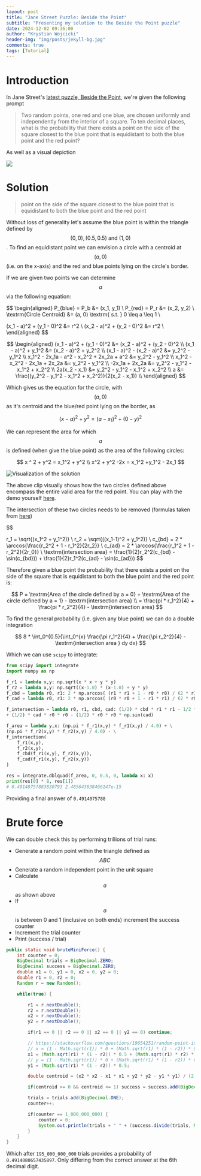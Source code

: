 ```yaml
---
layout: post
title: "Jane Street Puzzle: Beside the Point"
subtitle: "Presenting my solution to the Beside the Point puzzle"
date: 2024-12-02 09:36:00
author: "Krystian Wojcicki"
header-img: "img/posts/jekyll-bg.jpg"
comments: true
tags: [Tutorial]
---
```


<script type="text/javascript" async src='https://cdnjs.cloudflare.com/ajax/libs/mathjax/2.7.2/MathJax.js?config=TeX-MML-AM_CHTML'></script>

<script type="text/x-mathjax-config">
  MathJax.Hub.Config({ TeX: { extensions: ["color.js"] }});
</script>

<style>
figcaption {
    text-align: center;
}

details {border: 1px solid #E1E1E1; border-radius: 5px; box-shadow: 0 1px 4px rgba(0, 0, 0, .4); color: #363636; margin: 0 0 .4em; padding: 1%;}

details[open] {background: #E1E1E1;}

summary {background: -webkit-linear-gradient(top, #FAFAFA 50%, #E1E1E1 50%); border-radius: 5px; cursor: pointer; font-size: .8em; font-weight: bold; margin: -1%; padding: 8px 0; position: relative; width: 102%;}

summary:hover, details[open] summary {background: #E1E1E1;}

summary::-webkit-details-marker {display: none}

summary:before{border-radius: 5px; content: "+"; color: #363636; display: block; float: left; font-size: 1.5em; font-weight: bold; margin: -2px 10px 0 10px; padding: 0; text-align: center; width: 20px;}

details[open] summary:before {content: "-"; margin-top: -4px;}

</style>

# Introduction

In Jane Street's [latest puzzle, Beside the Point,](https://www.janestreet.com/puzzles/lesses-more-index/) we're given the following prompt 

> Two random points, one red and one blue, are chosen uniformly and independently from the interior of a square. To ten decimal places, what is the probability that there exists a point on the side of the square closest to the blue point that is equidistant to both the blue point and the red point?

As well as a visual depiction

<img src="https://www.janestreet.com/puzzles/november-2024.png" />

# Solution

> point on the side of the square closest to the blue point that is equidistant to both the blue point and the red point

Without loss of generality let's assume the blue point is within the triangle defined by $$ (0,0), (0.5,0.5) \textrm{ and } (1,0) $$. To find an equidistant point we can envision a circle with a centroid at $$ (a, 0) $$ (i.e. on the x-axis) and the red and blue points lying on the circle's border. 


If we are given two points we can determine $$ a $$ via the following equation:

$$
\begin{aligned}
P_{blue} = P_b &= (x_1, y_1) \\
P_{red} = P_r &= (x_2, y_2) \\
\textrm{Circle Centroid} &= (a, 0) \textrm{ s.t. } 0 \leq a \leq 1 \\

(x_1 - a)^2 + (y_1 - 0)^2 &= r^2 \\
(x_2 - a)^2 + (y_2 - 0)^2 &= r^2 \\
\end{aligned}
$$

$$
\begin{aligned}
(x_1 - a)^2 + (y_1 - 0)^2 &= (x_2 - a)^2 + (y_2 - 0)^2 \\
(x_1 - a)^2 + y_1^2 &= (x_2 - a)^2 + y_2^2 \\
(x_1 - a)^2 - (x_2 - a)^2 &= y_2^2 - y_1^2 \\
x_1^2 - 2x_1a - a^2 - x_2^2 + 2x_2a + a^2 &= y_2^2 - y_1^2 \\
x_1^2 - x_2^2 - 2x_1a + 2x_2a &= y_2^2 - y_1^2 \\
-2x_1a + 2x_2a &= y_2^2 - y_1^2 - x_1^2 + x_2^2 \\
2a(x_2 - x_1) &= y_2^2 - y_1^2 - x_1^2 + x_2^2 \\
a &= \frac{(y_2^2 - y_1^2 - x_1^2 + x_2^2)}{2(x_2 - x_1)} \\
\end{aligned}
$$

Which gives us the equation for the circle, with $$(a,0)$$ as it's centroid and the blue/red point lying on the border, as

$$
(x - a)^2 + y^2 = (a - x_1)^2 + (0-y)^2
$$

We can represent the area for which $$ a $$ is defined (when give the blue point) as the area of the following circles:

$$
x ^ 2 + y^2 = x_1^2 + y^2 \\
x^2 + y^2 -2x = x_1^2 +y_1^2 - 2x_1
$$

![Visualization of the solution](../img/posts/beside_the_point.gif)

The above clip visually shows how the two circles defined above encompass the entire valid area for the red point. You can play with the demo yourself [here](https://www.desmos.com/calculator/nluntf7z6c).

The intersection of these two circles needs to be removed (formulas taken from [here](https://web.archive.org/web/20180422082904/http://mathforum.org/library/drmath/view/54785.html))

$$

r_1 = \sqrt{(x_1^2 + y_1^2)} \\
r_2 = \sqrt{((x_1-1)^2 + y_1^2)} \\
c_{bd} = 2 * \arccos{\frac{r_2^2 + 1 - r_1^2}{2r_2}} \\
c_{ad} = 2 * \arccos{\frac{r_1^2 + 1 - r_2^2}{2r_0}} \\
\textrm{intersection area} = \frac{1}{2}r_2^2(c_{bd} - \sin(c_{bd})) + \frac{1}{2}r_1^2(c_{ad} - \sin(c_{ad}))
$$

Therefore given a blue point the probability that there exists a point on the side of the square that is equidistant to both the blue point and the red point is:

$$
P = \textrm{Area of the circle defined by a = 0} + \textrm{Area of the circle defined by a = 1} - \textrm{intersection area} \\
= \frac{pi * r_1^2}{4} + \frac{pi * r_2^2}{4} - \textrm{intersection area}
$$

To find the general probability (i.e. given any blue point) we can do a double integration

$$
8 * \int_0^{0.5}{\int_0^{x} \frac{\pi r_1^2}{4} + \frac{\pi r_2^2}{4} - \textrm{intersection area } dy dx}
$$

Which we can use `scipy` to integrate:

```python
from scipy import integrate
import numpy as np

f_r1 = lambda x,y: np.sqrt(x * x + y * y)
f_r2 = lambda x,y: np.sqrt((x-1.0) * (x-1.0) + y * y)
f_cbd = lambda r0, r1: 2 * np.arccos( (r1 * r1 + 1 - r0 * r0) / (2 * r1 ))
f_cad = lambda r0, r1: 2 * np.arccos( (r0 * r0 + 1 - r1 * r1) / (2 * r0 ))

f_intersection = lambda r0, r1, cbd, cad: (1/2) * cbd * r1 * r1 - 1/2 * r1 * r1 * np.sin(cbd) \
+ (1/2) * cad * r0 * r0 - (1/2) * r0 * r0 * np.sin(cad)

f_area = lambda y,x: (np.pi * f_r1(x,y) * f_r1(x,y) / 4.0) + \
(np.pi * f_r2(x,y) * f_r2(x,y) / 4.0) - \
f_intersection(
    f_r1(x,y),
    f_r2(x,y),
    f_cbd(f_r1(x,y), f_r2(x,y)),
    f_cad(f_r1(x,y), f_r2(x,y))
)

res = integrate.dblquad(f_area, 0, 0.5, 0, lambda x: x)
print(res[0] * 8, res[1])
# 0.49140757883830793 2.485643838466147e-15
```

Providing a final answer of `0.4914075788`

# Brute force

We can double check this by performing trillions of trial runs:

- Generate a random point within the triangle defined as $$ ABC $$
- Generate a random independent point in the unit square
- Calculate $$ a $$ as shown above
- If $$ a $$ is between 0 and 1 (inclusive on both ends) increment the success counter
- Increment the trial counter
- Print (success / trial)

```java
public static void bruteMiniForce() {
	int counter = 0;
	BigDecimal trials = BigDecimal.ZERO;
	BigDecimal success = BigDecimal.ZERO;
	double x1 = 0, y1 = 0, x2 = 0, y2 = 0;
	double r1 = 0, r2 = 0;
	Random r = new Random();

	while(true) {

		r1 = r.nextDouble();
		r2 = r.nextDouble();
		x2 = r.nextDouble();
		y2 = r.nextDouble();

		if(r1 == 0 || r2 == 0 || x2 == 0 || y2 == 0) continue;

		// https://stackoverflow.com/questions/19654251/random-point-inside-triangle-inside-java
		// x = (1 - Math.sqrt(r1)) * 0 + (Math.sqrt(r1) * (1 - r2)) * 0.5 + (Math.sqrt(r1) * r2) * 1;
		x1 = (Math.sqrt(r1) * (1 - r2)) * 0.5 + (Math.sqrt(r1) * r2) * 1;
		// y = (1 - Math.sqrt(r1)) * 0 + (Math.sqrt(r1) * (1 - r2)) * 0.5 + (Math.sqrt(r1) * r2) * 0;
		y1 = (Math.sqrt(r1) * (1 - r2)) * 0.5;

		double centroid = (x2 * x2 - x1 * x1 + y2 * y2 - y1 * y1) / (2  * (x2 - x1));

		if(centroid >= 0 && centroid <= 1) success = success.add(BigDecimal.ONE);

		trials = trials.add(BigDecimal.ONE);
		counter++;

		if(counter == 1_000_000_000) {
			counter = 0;
			System.out.println(trials + " " + (success.divide(trials, MathContext.DECIMAL64).doubleValue()));
		}
	}
}
```
Which after `195_000_000_000` trials provides a probability of `0.4914080657435897`. Only differing from the correct answer at the 6th decimal digit. 

